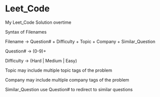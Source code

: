 # Leet_Code
My Leet_Code Solution overtime

Syntax of Filenames

Filename -> Question# + Difficulty + Topic + Company + Similar_Question 

Question# -> (0-9)+ 

Difficulty -> (Hard | Medium | Easy)

Topic may include multiple topic tags of the problem

Company may include multiple company tags of the problem

Similar_Question use Question# to redirect to similar questions
